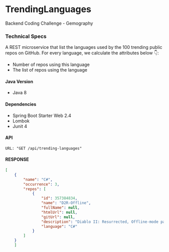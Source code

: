 # TrendingLanguages
Backend Coding Challenge - Gemography

### Technical Specs

A REST microservice that list the languages used by the 100 trending public repos on GitHub.
For every language, we calculate the attributes below 👇:
  * Number of repos using this language
  * The list of repos using the language

#### Java Version
  * Java 8

#### Dependencies
  * Spring Boot Starter Web 2.4
  * Lombok
  * Junit 4

#### API
    URL: "GET /api/trending-languages"

#### RESPONSE  
```json
[
    {
        "name": "C#",
        "occurrence": 3,
        "repos": [
            {
                "id": 357384834,
                "name": "D2R-Offline",
                "fullName": null,
                "htmlUrl": null,
                "gitUrl": null,
                "description": "Diablo II: Resurrected, Offline-mode patcher",
                "language": "C#"
            }
        ]
    }
    ]
```